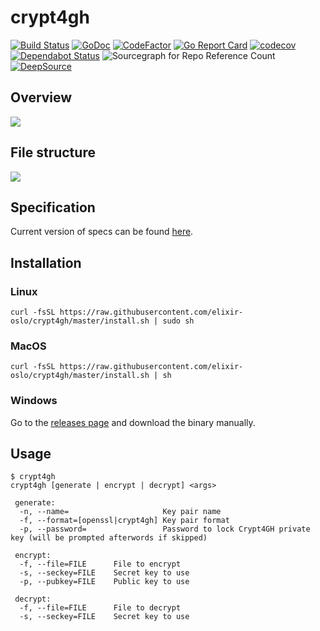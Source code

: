 # crypt4gh
[![Build Status](https://github.com/elixir-oslo/crypt4gh/workflows/Go/badge.svg)](https://github.com/elixir-oslo/crypt4gh/actions)
[![GoDoc](https://godoc.org/github.com/elixir-oslo/crypt4gh?status.svg)](https://pkg.go.dev/github.com/elixir-oslo/crypt4gh?tab=subdirectories)
[![CodeFactor](https://www.codefactor.io/repository/github/elixir-oslo/crypt4gh/badge)](https://www.codefactor.io/repository/github/elixir-oslo/crypt4gh)
[![Go Report Card](https://goreportcard.com/badge/github.com/elixir-oslo/crypt4gh)](https://goreportcard.com/report/github.com/elixir-oslo/crypt4gh)
[![codecov](https://codecov.io/gh/elixir-oslo/crypt4gh/branch/master/graph/badge.svg)](https://codecov.io/gh/elixir-oslo/crypt4gh)
[![Dependabot Status](https://api.dependabot.com/badges/status?host=github&repo=elixir-oslo/crypt4gh)](https://dependabot.com)
![Sourcegraph for Repo Reference Count](https://img.shields.io/sourcegraph/rrc/github.com/elixir-oslo/crypt4gh)
[![DeepSource](https://static.deepsource.io/deepsource-badge-light.svg)](https://deepsource.io/gh/elixir-oslo/crypt4gh/?ref=repository-badge)
## Overview
![](https://www.ga4gh.org/wp-content/uploads/Crypt4GH_comic.png)

## File structure
![](https://habrastorage.org/webt/yn/y2/pk/yny2pkp68sccx1vbvmodz-hfpzm.png)

## Specification
Current version of specs can be found [here](http://samtools.github.io/hts-specs/crypt4gh.pdf).

## Installation

### Linux
```
curl -fsSL https://raw.githubusercontent.com/elixir-oslo/crypt4gh/master/install.sh | sudo sh
```

### MacOS
```
curl -fsSL https://raw.githubusercontent.com/elixir-oslo/crypt4gh/master/install.sh | sh
```

### Windows
Go to the [releases page](https://github.com/elixir-oslo/crypt4gh/releases) and download the binary manually.

## Usage
```
$ crypt4gh
crypt4gh [generate | encrypt | decrypt] <args>

 generate:
  -n, --name=                     Key pair name
  -f, --format=[openssl|crypt4gh] Key pair format
  -p, --password=                 Password to lock Crypt4GH private key (will be prompted afterwords if skipped)

 encrypt:
  -f, --file=FILE      File to encrypt
  -s, --seckey=FILE    Secret key to use
  -p, --pubkey=FILE    Public key to use

 decrypt:
  -f, --file=FILE      File to decrypt
  -s, --seckey=FILE    Secret key to use
```

